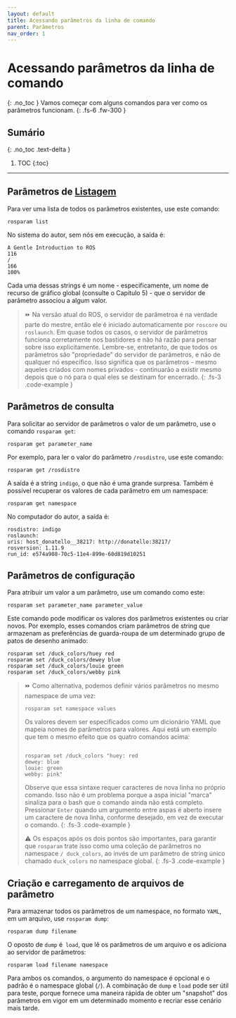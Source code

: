 ```yaml
---
layout: default
title: Acessando parâmetros da linha de comando
parent: Parâmetros
nav_order: 1
---
```

# Acessando parâmetros da linha de comando
{: .no_toc }
Vamos começar com alguns comandos para ver como os parâmetros funcionam.
{: .fs-6 .fw-300 }

## Sumário
{: .no_toc .text-delta }

1. TOC
{:toc}
---

## Parâmetros de [**Listagem**](http://wiki.ros.org/rosparam)
Para ver uma lista de todos os parâmetros existentes, use este comando:
```
rosparam list
```

No sistema do autor, sem nós em execução, a saída é:
```
A Gentle Introduction to ROS
116
/
166
100%
```

Cada uma dessas strings é um nome - especificamente, um nome de recurso de gráfico global (consulte o Capítulo 5) - que o servidor de parâmetro associou a algum valor.

> ⏩ Na versão atual do ROS, o servidor de parâmetroa é na verdade parte do mestre, então 
> ele é iniciado automaticamente por `roscore` ou `roslaunch`. Em quase todos os casos, o servidor de parâmetros funciona corretamente nos bastidores e não 
> há razão para pensar sobre isso explicitamente. Lembre-se, entretanto, de que todos os parâmetros são "propriedade" do servidor de parâmetros, e não de 
> qualquer nó específico. Isso significa que os parâmetros - mesmo aqueles criados com nomes privados - continuarão a existir mesmo depois que o nó para 
> o qual eles se destinam for encerrado.
{: .fs-3 .code-example }


## Parâmetros de consulta
Para solicitar ao servidor de parâmetros o valor de um parâmetro, use o comando `rosparam get`:
```
rosparam get parameter_name
```

Por exemplo, para ler o valor do parâmetro `/rosdistro`, use este comando:
```
rosparam get /rosdistro
```

A saída é a string `indigo`, o que não é uma grande surpresa. Também é possível recuperar os valores 
de cada parâmetro em um namespace:
```
rosparam get namespace
```

No computador do autor, a saída é:
```
rosdistro: indigo
roslaunch:
uris: host_donatello__38217: http://donatello:38217/
rosversion: 1.11.9
run_id: e574a908-70c5-11e4-899e-60d819d10251
```

## Parâmetros de configuração
Para atribuir um valor a um parâmetro, use um comando como este:
```
rosparam set parameter_name parameter_value
```

Este comando pode modificar os valores dos parâmetros existentes ou criar novos. Por exemplo, esses comandos 
criam parâmetros de string que armazenam as preferências de guarda-roupa de um determinado grupo de patos de 
desenho animado:
```
rosparam set /duck_colors/huey red
rosparam set /duck_colors/dewey blue
rosparam set /duck_colors/louie green
rosparam set /duck_colors/webby pink
```

> ⏩ Como alternativa, podemos definir vários parâmetros no mesmo namespace de uma vez:
>```
>rosparam set namespace values
>```
>Os valores devem ser especificados como um dicionário YAML que mapeia nomes de parâmetros para 
>valores. Aqui está um exemplo que tem o mesmo efeito que os quatro comandos acima:
>```
>
>rosparam set /duck_colors "huey: red
>dewey: blue
>louie: green
>webby: pink"
>```
>
>Observe que essa sintaxe requer caracteres de nova linha no próprio comando. Isso não é um problema 
>porque a aspa inicial "marca" sinaliza para o bash que o comando ainda não está completo. Pressionar 
>`Enter` quando um argumento entre aspas é aberto insere um caractere de nova linha, conforme desejado, 
>em vez de executar o comando.
{: .fs-3 .code-example }
>
> ⚠️ Os espaços após os dois pontos são importantes, para garantir que `rosparam` trate isso como uma 
> coleção de parâmetros no namespace `/ duck_colors`, ao invés de um parâmetro de string único chamado 
> `duck_colors` no namespace global.
{: .fs-3 .code-example }

## Criação e carregamento de arquivos de parâmetro
Para armazenar todos os parâmetros de um namespace, no formato `YAML`, 
em um arquivo, use `rosparam dump`:
```
rosparam dump filename 
```

O oposto de `dump` é` load`, que lê os parâmetros de um arquivo e os adiciona 
ao servidor de parâmetros:
```
rosparam load filename namespace
```

Para ambos os comandos, o argumento do namespace é opcional e o padrão é o namespace global (`/`). A 
combinação de `dump` e `load` pode ser útil para teste, porque fornece uma maneira rápida de obter um 
"snapshot" dos parâmetros em vigor em um determinado momento e recriar esse cenário mais tarde.
